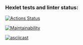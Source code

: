### Hexlet tests and linter status:
[![Actions Status](https://github.com/nathalieMalsh/frontend-project-46/actions/workflows/hexlet-check.yml/badge.svg)](https://github.com/nathalieMalsh/frontend-project-46/actions)



[![Maintainability](https://api.codeclimate.com/v1/badges/5c520531dc068f520fc1/maintainability)](https://codeclimate.com/github/nathalieMalsh/frontend-project-46/maintainability)

[![asciicast](https://asciinema.org/a/7IeRQwXSfNbaQs0txeyZ1Lcsf.svg)](https://asciinema.org/a/7IeRQwXSfNbaQs0txeyZ1Lcsf)